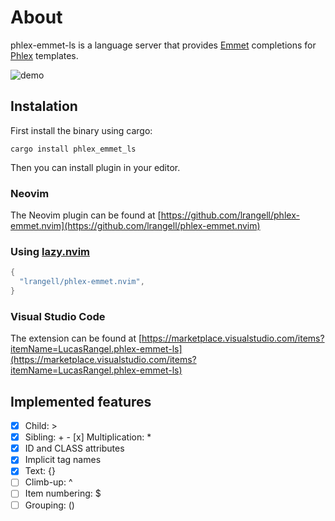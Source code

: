 # About

phlex-emmet-ls is a language server that provides [Emmet](https://emmet.io/) completions for [Phlex](https://www.phlex.fun/) templates.

![demo](https://github.com/user-attachments/assets/261b9e4c-b9b8-48df-a2c2-ad52c7d60779)

## Instalation

First install the binary using cargo:

`cargo install phlex_emmet_ls`

Then you can install plugin in your editor.

### Neovim

The Neovim plugin can be found at [https://github.com/lrangell/phlex-emmet.nvim](https://github.com/lrangell/phlex-emmet.nvim)

### Using [lazy.nvim](https://github.com/folke/lazy.nvim)

```lua
{
  "lrangell/phlex-emmet.nvim",
}
```

### Visual Studio Code

The extension can be found at [https://marketplace.visualstudio.com/items?itemName=LucasRangel.phlex-emmet-ls](https://marketplace.visualstudio.com/items?itemName=LucasRangel.phlex-emmet-ls)

## Implemented features

- [x] Child: >
- [x] Sibling: + - [x] Multiplication: \*
- [x] ID and CLASS attributes
- [x] Implicit tag names
- [x] Text: {}
- [ ] Climb-up: ^
- [ ] Item numbering: $
- [ ] Grouping: ()
